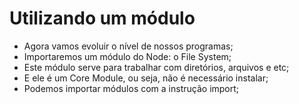 # **Utilizando um módulo**

* Agora vamos evoluir o nível de nossos programas;
* Importaremos um módulo do Node: o File System;
* Este módulo serve para trabalhar com diretórios, arquivos e etc;
* E ele é um Core Module, ou seja, não é necessário instalar;
* Podemos importar módulos com a instrução import;
